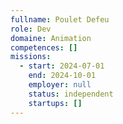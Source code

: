 ```yaml
---
fullname: Poulet Defeu
role: Dev
domaine: Animation
competences: []
missions:
  - start: 2024-07-01
    end: 2024-10-01
    employer: null
    status: independent
    startups: []
---
```

